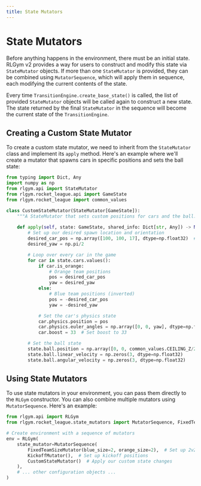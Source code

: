 ```yaml
---
title: State Mutators
---
```


# State Mutators

Before anything happens in the environment, there must be an initial state. RLGym v2 provides a way for users to construct and modify this state via `StateMutator` objects. If more than one `StateMutator` is provided, they can be combined using `MutatorSequence`, which will apply them in sequence, each modifying the current contents of the state.

Every time `TransitionEngine.create_base_state()` is called, the list of provided `StateMutator` objects will be called again to construct a new state. The state returned by the final `StateMutator` in the sequence will become the current state of the `TransitionEngine`.

## Creating a Custom State Mutator

To create a custom state mutator, we need to inherit from the `StateMutator` class and implement its `apply` method. Here's an example where we'll create a mutator that spawns cars in specific positions and sets the ball state:

```python
from typing import Dict, Any
import numpy as np
from rlgym.api import StateMutator
from rlgym.rocket_league.api import GameState
from rlgym.rocket_league import common_values

class CustomStateMutator(StateMutator[GameState]):
    """A StateMutator that sets custom positions for cars and the ball."""
    
    def apply(self, state: GameState, shared_info: Dict[str, Any]) -> None:
        # Set up our desired spawn location and orientation
        desired_car_pos = np.array([100, 100, 17], dtype=np.float32)  # x, y, z
        desired_yaw = np.pi/2

        # Loop over every car in the game
        for car in state.cars.values():
            if car.is_orange:
                # Orange team positions
                pos = desired_car_pos
                yaw = desired_yaw
            else:
                # Blue team positions (inverted)
                pos = -desired_car_pos
                yaw = -desired_yaw

            # Set the car's physics state
            car.physics.position = pos
            car.physics.euler_angles = np.array([0, 0, yaw], dtype=np.float32)
            car.boost = 33  # Set boost to 33

        # Set the ball state
        state.ball.position = np.array([0, 0, common_values.CEILING_Z/2], dtype=np.float32)
        state.ball.linear_velocity = np.zeros(3, dtype=np.float32)
        state.ball.angular_velocity = np.zeros(3, dtype=np.float32)
```

## Using State Mutators

To use state mutators in your environment, you can pass them directly to the `RLGym` constructor. You can also combine multiple mutators using `MutatorSequence`. Here's an example:

```python
from rlgym.api import RLGym
from rlgym.rocket_league.state_mutators import MutatorSequence, FixedTeamSizeMutator, KickoffMutator

# Create environment with a sequence of mutators
env = RLGym(
    state_mutator=MutatorSequence(
        FixedTeamSizeMutator(blue_size=2, orange_size=2),  # Set up 2v2 game
        KickoffMutator(),  # Set up kickoff positions
        CustomStateMutator()  # Apply our custom state changes
    ),
    # ... other configuration objects ...
)
```